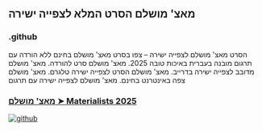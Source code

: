 ## מאצ' מושלם הסרט המלא לצפייה ישירה

### .github

הסרט מאצ' מושלם לצפייה ישירה – צפו בסרט מאצ' מושלם בחינם ללא הורדה עם תרגום מובנה בעברית באיכות טובה 2025. מאצ' מושלם סרט להורדה. מאצ' מושלם מדובב לצפייה ישירה בדרייב. מאצ' מושלם הסרט לצפייה ישירה טלגרם. מאצ' מושלם צפה באינטרנט בחינם. מאצ' מושלם לצפייה ישירה עם תרגום

### [מאצ' מושלם ➤ Materialists 2025](https://watching4khdmovies.blogspot.com/2025/08/materialists-he.html)

<a href="https://watching4khdmovies.blogspot.com/2025/08/materialists-he.html" rel="nofollow"><img src="https://image.tmdb.org/t/p/w1280/oaesRyRtybVhvJGo0nkbLKNYxWW.jpg" alt="github" data-canonical-src="https://image.tmdb.org/t/p/w1280/oaesRyRtybVhvJGo0nkbLKNYxWW.jpg" style="max-width: 100%;"></a>
